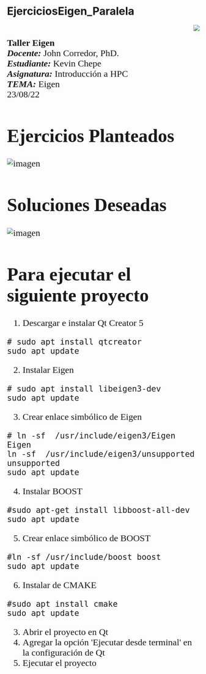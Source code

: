 # EjerciciosEigen_Paralela

<div> 
<img src="https://res-5.cloudinary.com/crunchbase-production/image/upload/c_lpad,h_256,w_256,f_auto,q_auto:eco/v1455514364/pim02bzqvgz0hibsra41.png" align="right"><br><br><FONT FACE="times new roman" SIZE=5>
<b> Taller Eigen </b>
<br>
<i><b>Docente:</b></i> John Corredor, PhD.
<br>
<i><b>Estudiante:</b></i> Kevin Chepe
<br>
<i><b>Asignatura:</b></i> Introducción a HPC
<br>
<i><b>TEMA:</b></i> Eigen
<br>
23/08/22
<br>
</p>

# Ejercicios Planteados
  ![imagen](https://user-images.githubusercontent.com/79543099/186307070-3d4fe743-9871-4b79-863d-d76b6986595f.png)
# Soluciones Deseadas
  ![imagen](https://user-images.githubusercontent.com/79543099/186307301-45cf9428-1117-41f6-8cbe-2cadcbeb1b70.png)
# Para ejecutar el siguiente proyecto


1. Descargar e instalar Qt Creator 5
```
# sudo apt install qtcreator
sudo apt update
```
2. Instalar Eigen
```
# sudo apt install libeigen3-dev
sudo apt update
```
3. Crear enlace simbólico de Eigen 
```
# ln -sf  /usr/include/eigen3/Eigen Eigen
ln -sf  /usr/include/eigen3/unsupported unsupported
sudo apt update
```
4. Instalar BOOST
```
#sudo apt-get install libboost-all-dev
sudo apt update
```
5. Crear enlace simbólico de BOOST
```
#ln -sf /usr/include/boost boost
sudo apt update
```
6. Instalar de CMAKE
```
#sudo apt install cmake
sudo apt update
```
3. Abrir el proyecto en Qt
4. Agregar la opción 'Ejecutar desde terminal' en la configuración de Qt
5. Ejecutar el proyecto

